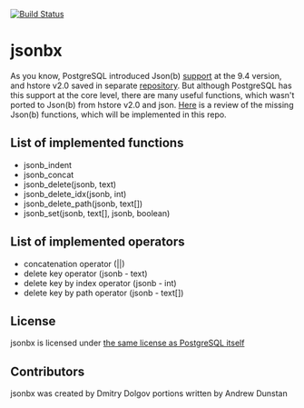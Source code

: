[![Build Status](https://travis-ci.org/erthalion/jsonbx.svg?branch=master)](https://travis-ci.org/erthalion/jsonbx)

jsonbx
======

As you know, PostgreSQL introduced Json(b) [support](http://obartunov.livejournal.com/177247.html) at the 9.4 version, and hstore v2.0 saved in separate [repository](http://www.sigaev.ru/git/gitweb.cgi?p=hstore.git;a=summary). But although PostgreSQL has this support at the core level, there are many useful functions, which wasn't ported to Json(b) from hstore v2.0 and json. [Here](https://gist.githubusercontent.com/erthalion/10890778/raw/hstore_to_jsonb.rst) is a review of the missing Json(b) functions, which will be implemented in this repo.

List of implemented functions
---------------------------------

* jsonb_indent
* jsonb_concat
* jsonb_delete(jsonb, text)
* jsonb_delete_idx(jsonb, int)
* jsonb_delete_path(jsonb, text[])
* jsonb_set(jsonb, text[], jsonb, boolean)

List of implemented operators
---------------------------------

* concatenation operator (||)
* delete key operator (jsonb - text)
* delete key by index operator (jsonb - int)
* delete key by path operator (jsonb - text[])

License
-------

jsonbx is licensed under [the same license as PostgreSQL itself](http://www.postgresql.org/about/licence/)

Contributors
------------

jsonbx was created by Dmitry Dolgov
portions written by Andrew Dunstan


